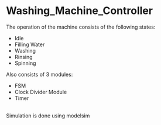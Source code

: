# Washing_Machine_Controller
The operation of the machine consists of the following states:
* Idle
* Filling Water
* Washing
* Rinsing
* Spinning<br>

Also consists of 3 modules:
* FSM
* Clock Divider Module
* Timer

<br>
Simulation is done using modelsim
